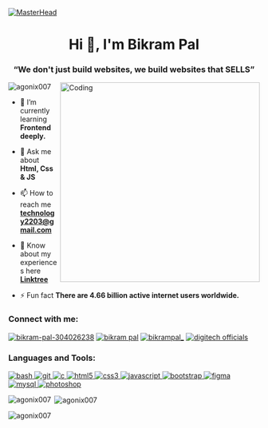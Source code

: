 [![MasterHead](https://1.bp.blogspot.com/-7A4WynwLsMw/XbBpCXG8fHI/AAAAAAAAMt4/uOa1bpLskYgrwGbllhSu2SDj_Mig8SXJQCLcBGAsYHQ/s1600/2000_600px.gif)](https://rishavchanda.io)
<h1 align="center">Hi 👋, I'm Bikram Pal</h1>
<h3 align="center">“We don't just build websites, we build websites that SELLS”</h3>
<img align="right" alt="Coding" width="400" src="https://cdn.dribbble.com/users/1162077/screenshots/3848914/programmer.gif">

<p align="left"> <img src="https://komarev.com/ghpvc/?username=agonix007&label=Profile%20views&color=0e75b6&style=flat" alt="agonix007" /> </p>

- 🌱 I’m currently learning **Frontend deeply.**

- 💬 Ask me about **Html, Css & JS**

- 📫 How to reach me **technology2203@gmail.com**

- 📄 Know about my experiences here [**Linktree**](https://linktr.ee/bikrampal)

- ⚡ Fun fact **There are 4.66 billion active internet users worldwide.**

<h3 align="left">Connect with me:</h3>
<p align="left">
<a href="https://linkedin.com/in/bikram-pal-304026238" target="blank"><img align="center" src="https://img.icons8.com/3d-fluency/48/null/linkedin.png" alt="bikram-pal-304026238"/></a>
<a href="https://fb.com/bikram pal" target="blank"><img align="center" src="https://img.icons8.com/3d-fluency/48/null/facebook-circled.png" alt="bikram pal"/></a>
<a href="https://instagram.com/bikrampal_" target="blank"><img align="center" src="https://img.icons8.com/3d-fluency/48/null/instagram-new.png" alt="bikrampal_"/></a>
<a href="https://youtube.com/@digitechofficials2021" target="blank"><img align="center" src="https://img.icons8.com/3d-fluency/48/null/youtube-play.png" alt="digitech officials"/></a>
</p>

<h3 align="left">Languages and Tools:</h3>
<p align="left"> <a href="https://www.gnu.org/software/bash/" target="_blank" rel="noreferrer"> <img src="https://img.icons8.com/color/48/null/bash.png" alt="bash"/> </a> <a href="https://git-scm.com/" target="_blank" rel="noreferrer"> <img src="https://img.icons8.com/color/48/null/git.png" alt="git"/> </a> <a href="https://www.cprogramming.com/" target="_blank" rel="noreferrer"> <img src="https://img.icons8.com/color/48/null/c-programming.png" alt="c"/> </a> <a href="https://www.w3.org/html/" target="_blank" rel="noreferrer"> <img src="https://img.icons8.com/external-tal-revivo-shadow-tal-revivo/45/null/external-html-5-is-a-software-solution-stack-that-defines-the-properties-and-behaviors-of-web-page-logo-shadow-tal-revivo.png" alt="html5"/> </a> <a href="https://www.w3schools.com/css/" target="_blank" rel="noreferrer"> <img src="https://img.icons8.com/fluency/48/null/css3.png" alt="css3"/> </a> <a href="https://developer.mozilla.org/en-US/docs/Web/JavaScript" target="_blank" rel="noreferrer"> <img src="https://img.icons8.com/color/48/null/javascript--v1.png" alt="javascript"/> <a href="https://getbootstrap.com" target="_blank" rel="noreferrer"> <img src="https://img.icons8.com/color/48/null/bootstrap.png" alt="bootstrap"/> </a> <a href="https://www.figma.com/" target="_blank" rel="noreferrer"> <img src="https://img.icons8.com/fluency/48/null/figma.png" alt="figma"/> </a> </a> <a href="https://www.mysql.com/" target="_blank" rel="noreferrer"> <img src="https://img.icons8.com/color/48/null/mysql-logo.png" alt="mysql"/> </a> <a href="https://www.photoshop.com/en" target="_blank" rel="noreferrer"> <img src="https://img.icons8.com/fluency/48/null/adobe-photoshop.png" alt="photoshop"/> </a> </p>

<p><img align="left" src="https://github-readme-stats.vercel.app/api/top-langs?username=agonix007&show_icons=true&locale=en&layout=compact" alt="agonix007" /></p>

<p>&nbsp;<img align="center" src="https://github-readme-stats.vercel.app/api?username=agonix007&show_icons=true&locale=en" alt="agonix007" /></p>

<p><img align="center" src="https://github-readme-streak-stats.herokuapp.com/?user=agonix007&" alt="agonix007" /></p>
